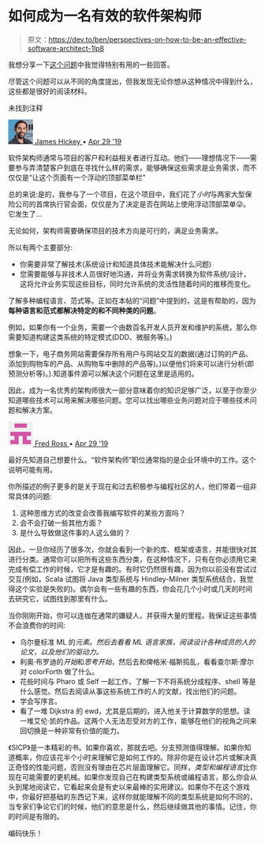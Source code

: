 # 如何成为一名有效的软件架构师

> 原文：<https://dev.to/ben/perspectives-on-how-to-be-an-effective-software-architect-1lp8>

我想分享一下[这个问题](https://dev.to/stereobooster/what-should-i-know-to-be-a-software-architect-4ilm)中我觉得特别有用的一些回答。

尽管这个问题可以从不同的角度提出，但我发现无论你想从这种情况中得到什么，这些都是很好的阅读材料。

未找到注释

[![jamesmh profile image](img/b7ab2e910d6cb417397e1a4605719c09.png) ](/jamesmh) [ James Hickey ](/jamesmh) • [<time datetime="2019-04-29T13:27:51Z" class="date-short-year"> Apr 29 '19 </time>](https://dev.to/jamesmh/comment/aeae) 

软件架构师通常与项目的客户和利益相关者进行互动。他们——理想情况下——需要参与弄清楚客户到底在寻找什么样的需求，能够确保这些需求是业务需求，而不仅仅是“让这个页面有一个浮动的顶部菜单栏”

总的来说:是的，我参与了一个项目，在这个项目中，我们花了*小时*与两家大型保险公司的首席执行官会面，仅仅是为了决定是否在网站上使用浮动顶部菜单😜。它发生了...

无论如何，架构师需要确保项目的技术方向是可行的，满足业务需求。

所以有两个主要部分:

*   你需要非常了解技术(系统设计和知道具体技术能解决什么问题)
*   您需要能够与非技术人员很好地沟通，并将业务需求转换为软件系统/设计，这将允许业务实现这些目标，同时允许系统的灵活性随着时间的推移而变化。

了解多种编程语言、范式等。正如在本帖的“问题”中提到的，这是有帮助的，因为**每种语言和范式都解决特定的和不同种类的问题**。

例如，如果你有一个业务，需要一个由数百名开发人员开发和维护的系统，那么你需要知道构建这类系统的特定模式(DDD、微服务等)。)

想象一下，电子商务网站需要保存所有用户与网站交互的数据(通过订购的产品、添加到购物车的产品、从购物车中删除的产品等)。)以便他们将来可以进行分析(即预测分析等)。).知道事件源可以解决这个问题在这里是适用的。

因此，成为一名优秀的架构师很大一部分意味着你的知识足够广泛，以至于你至少知道哪些技术可以用来解决哪些问题。您可以找出哪些业务问题对应于哪些技术问题和解决方案。

[![madhadron profile image](img/bab538b9299b522874e817980f0ec4cc.png) ](/madhadron) [ Fred Ross ](/madhadron) • [<time datetime="2019-04-29T05:56:39Z" class="date-short-year"> Apr 29 '19 </time>](https://dev.to/madhadron/comment/ae3j) 

最好先知道自己想要什么。“软件架构师”职位通常指的是企业环境中的工作。这个说明可能有用。

你所描述的例子更多的是关于现在和过去积极参与编程社区的人，他们带着一组非常具体的问题:

1.  这种思维方式的改变会改善我编写软件的某些方面吗？
2.  会不会打破一些其他方面？
3.  是什么导致做这件事的人这么做的？

因此，一旦你经历了很多次，你就会看到一个新的库、框架或语言，并能很快对其进行分类。通常你可以把所有这些东西分类，在这种情况下，只有在你必须用它来完成有偿工作的时候，它才是有趣的。有时它仍然很有趣，因为你以前没有尝试过交互(例如，Scala 试图将 Java 类型系统与 Hindley-Milner 类型系统结合，我觉得这个实验是失败的)。偶尔会有一些有趣的东西，你会花几个小时或几天的时间去研究它，试图找到那里有什么。

当你刚刚开始，你可以连枷在通常的嫌疑人，并获得大量的里程。我保证这些事情不会浪费你的时间:

*   乌尔曼标准 ML 的*元素。然后去看看 ML 语言家族，阅读设计各种成员的人的论文，以及他们的驱动力。*
*   利奥·布罗迪的*开始*和*思考开始*，然后去和俾格米·福斯捣乱，看看查尔斯·摩尔对 colorForth 做了什么。
*   花些时间与 Pharo 或 Self 一起工作，了解一下不将系统分成程序、shell 等是什么感觉。然后去阅读从事这些系统工作的人的文献，找出他们的问题。
*   学会写序言。
*   看了一堆 Dijkstra 的 ewd，尤其是后期的，进入他关于计算数学的思想。读一堆艾伦·凯的作品。这两个人无法忍受对方的工作，能够在他们的视角之间来回切换是一种非常有价值的能力。

《SICP》是一本精彩的书。如果你喜欢，那就去吧。分支预测值得理解。如果你知道概率，你应该花半个小时来理解它是如何工作的。除非你是在设计芯片或解决真正奇怪的性能问题，否则没有理由在芯片层面理解它。同样，*类型和编程语言*比你现在可能需要的更机械。如果你发现自己在构建类型系统或编程语言，那么你会从头到尾地阅读它，它看起来会是有史以来最棒的实用建议。如果你不在这个游戏中，你最好把基础的东西记下来，这样你就能理解不同的类型系统是如何不同的，当专家们争论它们的时候，他们的意思是什么，然后继续做其他的事情。记住，你的时间是有限的。

编码快乐！